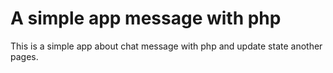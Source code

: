 # A simple app message with php

This is a simple app about chat message with php and update state another pages.
